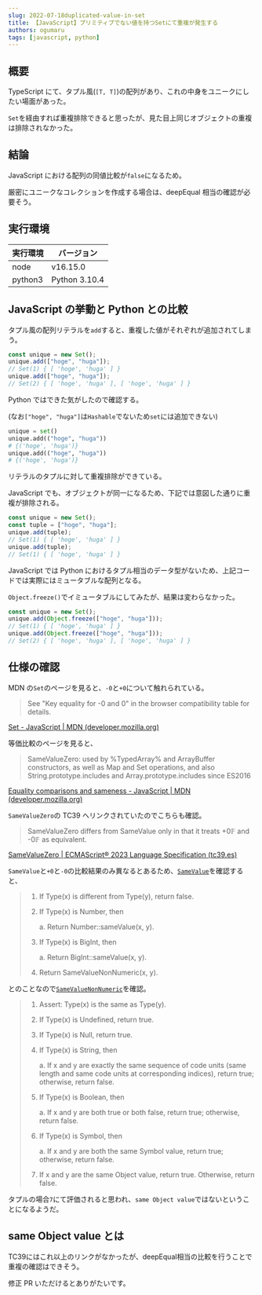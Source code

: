 ```yaml
---
slug: 2022-07-18duplicated-value-in-set
title: 【JavaScript】プリミティブでない値を持つSetにて重複が発生する
authors: ogumaru
tags: [javascript, python]
---
```


## 概要

TypeScript にて、タプル風(`[T, T]`)の配列があり、これの中身をユニークにしたい場面があった。

`Set`を経由すれば重複排除できると思ったが、見た目上同じオブジェクトの重複は排除されなかった。

## 結論

JavaScript における配列の同値比較が`false`になるため。

厳密にユニークなコレクションを作成する場合は、deepEqual 相当の確認が必要そう。

## 実行環境

| 実行環境 | バージョン      |
| ------------- | --------------------- |
| node        | v16.15.0            |
| python3  | Python 3.10.4 |

## JavaScript の挙動と Python との比較

タプル風の配列リテラルを`add`すると、重複した値がそれぞれが追加されてしまう。

```javascript
const unique = new Set();
unique.add(["hoge", "huga"]);
// Set(1) { [ 'hoge', 'huga' ] }
unique.add(["hoge", "huga"]);
// Set(2) { [ 'hoge', 'huga' ], [ 'hoge', 'huga' ] }
```

Python ではできた気がしたので確認する。

(なお`["hoge", "huga"]`は`Hashable`でないため`set`には追加できない)

```python
unique = set()
unique.add(("hoge", "huga"))
# {('hoge', 'huga')}
unique.add(("hoge", "huga"))
# {('hoge', 'huga')}
```

リテラルのタプルに対して重複排除ができている。

JavaScript でも、オブジェクトが同一になるため、下記では意図した通りに重複が排除される。

```javascript
const unique = new Set();
const tuple = ["hoge", "huga"];
unique.add(tuple);
// Set(1) { [ 'hoge', 'huga' ] }
unique.add(tuple);
// Set(1) { [ 'hoge', 'huga' ] }
```

JavaScript では Python におけるタプル相当のデータ型がないため、上記コードでは実際にはミュータブルな配列となる。

`Object.freeze()`でイミュータブルにしてみたが、結果は変わらなかった。

```javascript
const unique = new Set();
unique.add(Object.freeze(["hoge", "huga"]));
// Set(1) { [ 'hoge', 'huga' ] }
unique.add(Object.freeze(["hoge", "huga"]));
// Set(2) { [ 'hoge', 'huga' ], [ 'hoge', 'huga' ] }
```

## 仕様の確認

MDN の`Set`のページを見ると、`-0`と`+0`について触れられている。

> See "Key equality for -0 and 0" in the browser compatibility table for details.

[Set - JavaScript | MDN (developer.mozilla.org)](https://developer.mozilla.org/en-US/docs/Web/JavaScript/Reference/Global_Objects/Set#value_equality)

等価比較のページを見ると、

> SameValueZero: used by %TypedArray% and ArrayBuffer constructors, as well as Map and Set operations, and also String.prototype.includes and Array.prototype.includes since ES2016

[Equality comparisons and sameness - JavaScript | MDN (developer.mozilla.org)](https://developer.mozilla.org/en-US/docs/Web/JavaScript/Equality_comparisons_and_sameness)

`SameValueZero`の TC39 へリンクされていたのでこちらも確認。

> SameValueZero differs from SameValue only in that it treats +0𝔽 and -0𝔽 as equivalent.

[SameValueZero | ECMAScript® 2023 Language Specification (tc39.es)](https://tc39.es/ecma262/#sec-samevaluezero)

`SameValue`と`+0`と`-0`の比較結果のみ異なるとあるため、[`SameValue`](https://tc39.es/ecma262/#sec-samevalue)を確認すると、

> 1. If Type(x) is different from Type(y), return false.
> 2. If Type(x) is Number, then
>
>    a. Return Number::sameValue(x, y).
>
> 3. If Type(x) is BigInt, then
>
>    a. Return BigInt::sameValue(x, y).
>
> 4. Return SameValueNonNumeric(x, y).

とのことなので[`SameValueNonNumeric`](https://tc39.es/ecma262/#sec-samevaluenonnumeric)を確認。

> 1. Assert: Type(x) is the same as Type(y).
> 2. If Type(x) is Undefined, return true.
> 3. If Type(x) is Null, return true.
> 4. If Type(x) is String, then
>
>    a. If x and y are exactly the same sequence of code units (same length and same code units at corresponding indices), return true; otherwise, return false.
>
> 5. If Type(x) is Boolean, then
>
>    a. If x and y are both true or both false, return true; otherwise, return false.
>
> 6. If Type(x) is Symbol, then
>
>    a. If x and y are both the same Symbol value, return true; otherwise, return false.
>
> 7. If x and y are the same Object value, return true. Otherwise, return false.

タプルの場合`7`にて評価されると思われ、`same Object value`ではないということになるようだ。

## same Object value とは

TC39にはこれ以上のリンクがなかったが、deepEqual相当の比較を行うことで重複の確認はできそう。

修正 PR いただけるとありがたいです。
